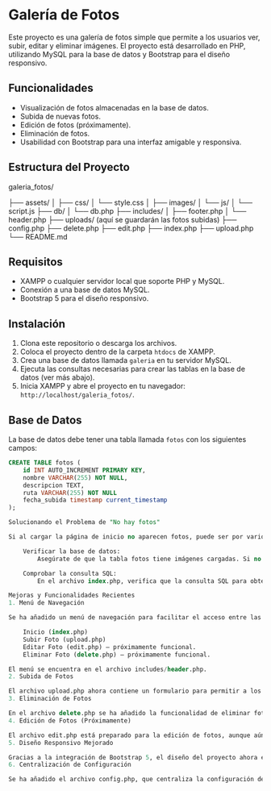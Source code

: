 # Galería de Fotos

Este proyecto es una galería de fotos simple que permite a los usuarios ver, subir, editar y eliminar imágenes. El proyecto está desarrollado en PHP, utilizando MySQL para la base de datos y Bootstrap para el diseño responsivo.

## Funcionalidades

- Visualización de fotos almacenadas en la base de datos.
- Subida de nuevas fotos.
- Edición de fotos (próximamente).
- Eliminación de fotos.
- Usabilidad con Bootstrap para una interfaz amigable y responsiva.

## Estructura del Proyecto

galeria_fotos/ 

├── assets/ 
│ 
├── css/ 
│   └── style.css 
│ 
├── images/ 
│ 
└── js/ 
│   └── script.js 
├── db/ 
│ └── db.php 
├── includes/ 
│ 
├── footer.php 
│ └── header.php 
├── uploads/ (aquí se guardarán las fotos subidas) 
├── config.php 
├── delete.php 
├── edit.php 
├── index.php 
├── upload.php 
└── README.md



## Requisitos

- XAMPP o cualquier servidor local que soporte PHP y MySQL.
- Conexión a una base de datos MySQL.
- Bootstrap 5 para el diseño responsivo.

## Instalación

1. Clona este repositorio o descarga los archivos.
2. Coloca el proyecto dentro de la carpeta `htdocs` de XAMPP.
3. Crea una base de datos llamada `galeria` en tu servidor MySQL.
4. Ejecuta las consultas necesarias para crear las tablas en la base de datos (ver más abajo).
5. Inicia XAMPP y abre el proyecto en tu navegador: `http://localhost/galeria_fotos/`.

## Base de Datos

La base de datos debe tener una tabla llamada `fotos` con los siguientes campos:

```sql
CREATE TABLE fotos (
    id INT AUTO_INCREMENT PRIMARY KEY,
    nombre VARCHAR(255) NOT NULL,
    descripcion TEXT,
    ruta VARCHAR(255) NOT NULL
    fecha_subida timestamp current_timestamp
);

Solucionando el Problema de "No hay fotos"

Si al cargar la página de inicio no aparecen fotos, puede ser por varios motivos. Aquí algunos pasos para solucionarlo:

    Verificar la base de datos:
        Asegúrate de que la tabla fotos tiene imágenes cargadas. Si no es así, puedes añadir algunas a través del formulario de carga.

    Comprobar la consulta SQL:
        En el archivo index.php, verifica que la consulta SQL para obtener las fotos esté correcta. También asegúrate de que la conexión en db.php sea válida y sin errores.

Mejoras y Funcionalidades Recientes
1. Menú de Navegación

Se ha añadido un menú de navegación para facilitar el acceso entre las diferentes páginas del proyecto. Este menú incluye enlaces a:

    Inicio (index.php)
    Subir Foto (upload.php)
    Editar Foto (edit.php) — próximamente funcional.
    Eliminar Foto (delete.php) — próximamente funcional.

El menú se encuentra en el archivo includes/header.php.
2. Subida de Fotos

El archivo upload.php ahora contiene un formulario para permitir a los usuarios subir fotos. El formulario incluye campos para ingresar un título y descripción, y permite seleccionar la imagen desde el dispositivo. Las fotos se guardan en la carpeta uploads/, y sus datos (título, descripción y nombre del archivo) se almacenan en la base de datos.
3. Eliminación de Fotos

En el archivo delete.php se ha añadido la funcionalidad de eliminar fotos. Los usuarios pueden eliminar imágenes directamente desde la galería. La eliminación incluye tanto la base de datos como la eliminación del archivo en la carpeta uploads/.
4. Edición de Fotos (Próximamente)

El archivo edit.php está preparado para la edición de fotos, aunque aún no está funcional. Próximamente se permitirá a los usuarios editar el título y la descripción de las fotos subidas.
5. Diseño Responsivo Mejorado

Gracias a la integración de Bootstrap 5, el diseño del proyecto ahora es completamente responsivo. Esto garantiza que la página se vea bien en dispositivos móviles y en pantallas de escritorio.
6. Centralización de Configuración

Se ha añadido el archivo config.php, que centraliza la configuración del sistema, como la conexión a la base de datos. Esto facilita la gestión de configuraciones y hace que el proyecto sea más fácil de mantener.